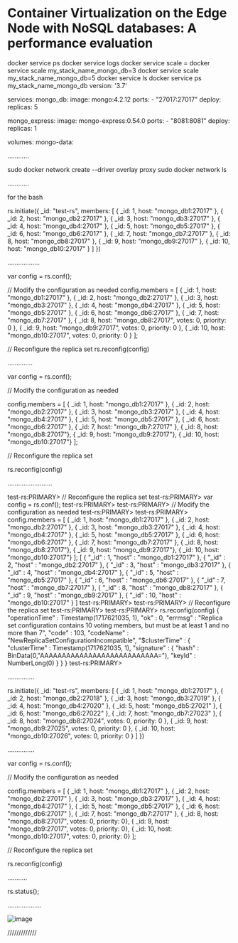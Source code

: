 # Container Virtualization on the Edge Node with NoSQL databases: A performance evaluation
docker service ps <service-name>
docker service logs <service-name>
docker service scale <service-name>=<desired-number-of-replicas>
docker service scale my_stack_name_mongo_db=3
docker service scale my_stack_name_mongo_db=5
docker service ls
docker service ps my_stack_name_mongo_db
version: '3.7'

services:
  mongo_db:
    image: mongo:4.2.12
    ports:
      - "27017:27017"
    deploy:
      replicas: 5

  mongo_express:
    image: mongo-express:0.54.0
    ports:
      - "8081:8081"
    deploy:
      replicas: 1

volumes:
  mongo-data:

  ............

sudo docker network create --driver overlay proxy
sudo docker network ls

............

for the bash 

rs.initiate({
  _id: "test-rs",
  members: [
    { _id: 1, host: "mongo_db1:27017" },
    { _id: 2, host: "mongo_db2:27017" },
    { _id: 3, host: "mongo_db3:27017" },
    { _id: 4, host: "mongo_db4:27017" },
    { _id: 5, host: "mongo_db5:27017" },
    { _id: 6, host: "mongo_db6:27017" },
    { _id: 7, host: "mongo_db7:27017" },
    { _id: 8, host: "mongo_db8:27017" },
    { _id: 9, host: "mongo_db9:27017" },
    { _id: 10, host: "mongo_db10:27017" }
  ]
})

..................

var config = rs.conf();

// Modify the configuration as needed
config.members = [
  { _id: 1, host: "mongo_db1:27017" },
  { _id: 2, host: "mongo_db2:27017" },
  { _id: 3, host: "mongo_db3:27017" },
  { _id: 4, host: "mongo_db4:27017" },
  { _id: 5, host: "mongo_db5:27017" },
  { _id: 6, host: "mongo_db6:27017" },
  { _id: 7, host: "mongo_db7:27017" },
  { _id: 8, host: "mongo_db8:27017", votes: 0, priority: 0 },
  { _id: 9, host: "mongo_db9:27017", votes: 0, priority: 0 },
  { _id: 10, host: "mongo_db10:27017", votes: 0, priority: 0 }
];

// Reconfigure the replica set
rs.reconfig(config)

..............


var config = rs.conf();


// Modify the configuration as needed

config.members = [
  { _id: 1, host: "mongo_db1:27017" },
  { _id: 2, host: "mongo_db2:27017" },
  { _id: 3, host: "mongo_db3:27017" },
  { _id: 4, host: "mongo_db4:27017" },
  { _id: 5, host: "mongo_db5:27017" },
  { _id: 6, host: "mongo_db6:27017" },
  { _id: 7, host: "mongo_db7:27017" },
  { _id: 8, host: "mongo_db8:27017"},
  { _id: 9, host: "mongo_db9:27017"},
  { _id: 10, host: "mongo_db10:27017"}
];

// Reconfigure the replica set

rs.reconfig(config)


.........................


test-rs:PRIMARY> // Reconfigure the replica set
test-rs:PRIMARY> var config = rs.conf();
test-rs:PRIMARY>
test-rs:PRIMARY> // Modify the configuration as needed
test-rs:PRIMARY>
test-rs:PRIMARY> config.members = [ { _id: 1, host: "mongo_db1:27017" }, { _id: 2, host: "mongo_db2:27017" }, { _id: 3, host: "mongo_db3:27017" }, { _id: 4, host: "mongo_db4:27017" }, { _id: 5, host: "mongo_db5:27017" }, { _id: 6, host: "mongo_db6:27017" }, { _id: 7, host: "mongo_db7:27017" }, { _id: 8, host: "mongo_db8:27017"}, { _id: 9, host: "mongo_db9:27017"}, { _id: 10, host: "mongo_db10:27017"} ];
[
        {
                "_id" : 1,
                "host" : "mongo_db1:27017"
        },
        {
                "_id" : 2,
                "host" : "mongo_db2:27017"
        },
        {
                "_id" : 3,
                "host" : "mongo_db3:27017"
        },
        {
                "_id" : 4,
                "host" : "mongo_db4:27017"
        },
        {
                "_id" : 5,
                "host" : "mongo_db5:27017"
        },
        {
                "_id" : 6,
                "host" : "mongo_db6:27017"
        },
        {
                "_id" : 7,
                "host" : "mongo_db7:27017"
        },
        {
                "_id" : 8,
                "host" : "mongo_db8:27017"
        },
        {
                "_id" : 9,
                "host" : "mongo_db9:27017"
        },
        {
                "_id" : 10,
                "host" : "mongo_db10:27017"
        }
]
test-rs:PRIMARY>
test-rs:PRIMARY> // Reconfigure the replica set
test-rs:PRIMARY>
test-rs:PRIMARY> rs.reconfig(config)
{
        "operationTime" : Timestamp(1717621035, 1),
        "ok" : 0,
        "errmsg" : "Replica set configuration contains 10 voting members, but must be at least 1 and no more than 7",
        "code" : 103,
        "codeName" : "NewReplicaSetConfigurationIncompatible",
        "$clusterTime" : {
                "clusterTime" : Timestamp(1717621035, 1),
                "signature" : {
                        "hash" : BinData(0,"AAAAAAAAAAAAAAAAAAAAAAAAAAA="),
                        "keyId" : NumberLong(0)
                }
        }
}
test-rs:PRIMARY>

...............

rs.initiate({
  _id: "test-rs",
  members: [
    { _id: 1, host: "mongo_db1:27017" },
    { _id: 2, host: "mongo_db2:27018" },
    { _id: 3, host: "mongo_db3:27019" },
    { _id: 4, host: "mongo_db4:27020" },
    { _id: 5, host: "mongo_db5:27021" },
    { _id: 6, host: "mongo_db6:27022" },
    { _id: 7, host: "mongo_db7:27023" },
    { _id: 8, host: "mongo_db8:27024", votes: 0, priority: 0 },
    { _id: 9, host: "mongo_db9:27025", votes: 0, priority: 0 },
    { _id: 10, host: "mongo_db10:27026", votes: 0, priority: 0 }
  ]
})

...............

var config = rs.conf();

// Modify the configuration as needed

config.members = [ { _id: 1, host: "mongo_db1:27017" }, { _id: 2, host: "mongo_db2:27017" }, { _id: 3, host: "mongo_db3:27017" }, { _id: 4, host: "mongo_db4:27017" }, { _id: 5, host: "mongo_db5:27017" }, { _id: 6, host: "mongo_db6:27017" }, { _id: 7, host: "mongo_db7:27017" }, { _id: 8, host: "mongo_db8:27017", votes: 0, priority: 0}, { _id: 9, host: "mongo_db9:27017", votes: 0, priority: 0}, { _id: 10, host: "mongo_db10:27017", votes: 0, priority: 0} ];

// Reconfigure the replica set

rs.reconfig(config)

...........

rs.status();

...................



![image](https://github.com/SaraDanaKablTalabani/master_thesis/assets/101463904/3cc0420b-a0a5-4ac7-ac96-0c7bd93ca242)



/////////////








  
